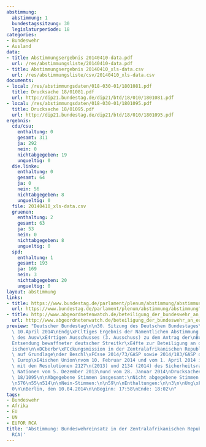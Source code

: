 ```yaml
---
abstimmung:
  abstimmung: 1
  bundestagssitzung: 30
  legislaturperiode: 18
categories:
- Bundeswehr
- Ausland
data:
- title: Abstimmungsergebnis 20140410-data.pdf
  url: /res/abstimmungsliste/20140410-data.pdf
- title: Abstimmungsergebnis 20140410_xls-data.csv
  url: /res/abstimmungsliste/csv/20140410_xls-data.csv
documents:
- local: /res/abstimmungsdaten/018-030-01/1801081.pdf
  title: Drucksache 18/01081.pdf
  url: http://dip21.bundestag.de/dip21/btd/18/010/1801081.pdf
- local: /res/abstimmungsdaten/018-030-01/1801095.pdf
  title: Drucksache 18/01095.pdf
  url: http://dip21.bundestag.de/dip21/btd/18/010/1801095.pdf
ergebnis:
  cdu/csu:
    enthaltung: 0
    gesamt: 311
    ja: 292
    nein: 0
    nichtabgegeben: 19
    ungueltig: 0
  die.linke:
    enthaltung: 0
    gesamt: 64
    ja: 0
    nein: 56
    nichtabgegeben: 8
    ungueltig: 0
  file: 20140410_xls-data.csv
  gruenen:
    enthaltung: 2
    gesamt: 63
    ja: 53
    nein: 0
    nichtabgegeben: 8
    ungueltig: 0
  spd:
    enthaltung: 1
    gesamt: 193
    ja: 169
    nein: 3
    nichtabgegeben: 20
    ungueltig: 0
layout: abstimmung
links:
- title: https://www.bundestag.de/parlament/plenum/abstimmung/abstimmung?id=261
  url: https://www.bundestag.de/parlament/plenum/abstimmung/abstimmung?id=261
- title: http://www.abgeordnetenwatch.de/beteiligung_der_bundeswehr_an_eufor_einsatz_zentralafrika-1105-593.html
  url: http://www.abgeordnetenwatch.de/beteiligung_der_bundeswehr_an_eufor_einsatz_zentralafrika-1105-593.html
preview: "Deutscher Bundestag\n\n30. Sitzung des Deutschen Bundestages\nam Donnerstag,\
  \ 10.April 2014\nEndg\xFCltiges Ergebnis der Namentlichen Abstimmung Nr. 1\n\nBeschlussempfehlung\
  \ des Ausw\xE4rtigen Ausschusses (3. Ausschuss) zu dem Antrag der\nBundesregierung\n\
  Entsendung bewaffneter deutscher Streitkr\xE4fte zur Beteiligung an der Europ\xE4\
  ischen\n\xDCberbr\xFCckungsmission in der Zentralafrikanischen Republik (EUFOR RCA)\
  \ auf Grundlage\nder Beschl\xFCsse 2014/73/GASP sowie 2014/183/GASP des Rates der\
  \ Europ\xE4ischen Union\nvom 10. Februar 2014 und vom 1. April 2014 in Verbindung\
  \ mit den Resolutionen 2127\n(2013) und 2134 (2014) des Sicherheitsrates der Vereinten\
  \ Nationen vom 5. Dezember 2013\nund vom 28. Januar 2014\nDrucksachen 18/1081 und\
  \ 18/1095\n\nAbgegebene Stimmen insgesamt:\nNicht abgegebene Stimmen:\nJa-Stimmen:\n\
  \n576\n55\n514\n\nNein-Stimmen:\n\n59\n\nEnthaltungen:\n\n3\n\nUng\xFCltige:\n\n\
  0\n\nBerlin, den 10.04.2014\n\nBeginn: 17:58\nEnde: 18:02\n"
tags:
- Bundeswehr
- Afrika
- EU
- UN
- EUFOR RCA
title: 'Abstimmung: Bundeswehreinsatz in der Zentralafrikanischen Republik (EUFOR
  RCA)'
---
```

